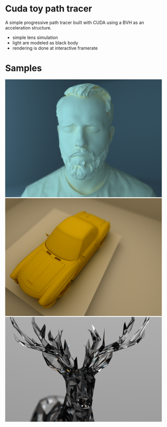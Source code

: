 
# Cuda toy path tracer
A simple progressive path tracer built with CUDA using a BVH as an acceleration structure.

- simple lens simulation
- light are modeled as black body
- rendering is done at interactive framerate

# Samples

![image](assets/sample1.bmp)
![image](assets/sample2.bmp)
![image](assets/sample3.bmp)
